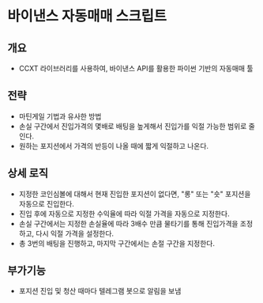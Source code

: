 # 바이낸스 자동매매 스크립트
## 개요
- CCXT 라이브러리를 사용하여, 바이낸스 API를 활용한 파이썬 기반의 자동매매 툴

## 전략
- 마틴게일 기법과 유사한 방법
- 손실 구간에서 진입가격의 몇배로 배팅을 높게해서 진입가를 익절 가능한 범위로 줄인다.
- 원하는 포지션에서 가격의 반등이 나올 때에 짧게 익절하고 나온다.

## 상세 로직
- 지정한 코인심볼에 대해서 현재 진입한 포지션이 없다면, "롱" 또는 "숏" 포지션을 자동으로 진입한다.
- 진입 후에 자동으로 지정한 수익율에 따라 익절 가격을 자동으로 지정한다.
- 손실 구간에서는 지정한 손실율에 따라 3배수 만큼 물타기를 통해 진입가격을 조정하고, 다시 익절 가격을 설정한다.
- 총 3번의 배팅을 진행하고, 마지막 구간에서는 손절 구간을 지정한다. 

## 부가기능
- 포지션 진입 및 청산 때마다 텔레그램 봇으로 알림을 보냄
